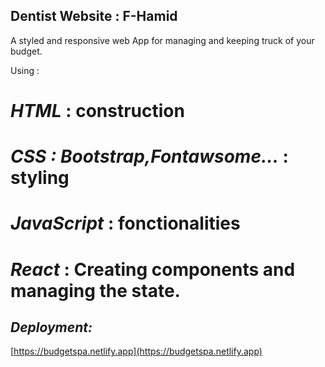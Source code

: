 ## Dentist Website : F-Hamid

A styled and responsive web App for managing and keeping truck of your budget.

Using :

# _HTML_ : construction

# _CSS : Bootstrap,Fontawsome..._ : styling

# _JavaScript_ : fonctionalities

# _React_ : Creating components and managing the state.

## _Deployment:_

[https://budgetspa.netlify.app](https://budgetspa.netlify.app)

